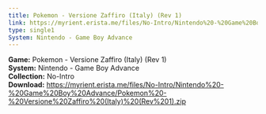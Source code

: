 ```yaml
---
title: Pokemon - Versione Zaffiro (Italy) (Rev 1)
link: https://myrient.erista.me/files/No-Intro/Nintendo%20-%20Game%20Boy%20Advance/Pokemon%20-%20Versione%20Zaffiro%20(Italy)%20(Rev%201).zip
type: single1
System: Nintendo - Game Boy Advance
---
```

<b>Game:</b> Pokemon - Versione Zaffiro (Italy) (Rev 1)<br>
<b>System:</b> Nintendo - Game Boy Advance<br>
<b>Collection:</b> No-Intro<br>
<b>Download:</b> https://myrient.erista.me/files/No-Intro/Nintendo%20-%20Game%20Boy%20Advance/Pokemon%20-%20Versione%20Zaffiro%20(Italy)%20(Rev%201).zip